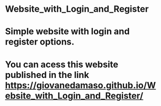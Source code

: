 # Website_with_Login_and_Register

# Simple website with login and register options.

# You can acess this website published in the link https://giovanedamaso.github.io/Website_with_Login_and_Register/
